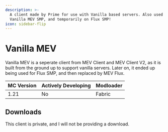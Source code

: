 ```yaml
---
description: >-
  A client made by Prime for use with Vanilla based servers. Also used for
  Vanilla MEV SMP, and temporarily on Flux SMP!
icon: sidebar-flip
---
```


# Vanilla MEV

Vanilla MEV is a seperate client from MEV Client and MEV Client V2, as it is built from the ground up to support vanilla servers. Later on, it ended up being used for Flux SMP, and then replaced by MEV Flux.



| MC Version | Actively Developing | Modloader |
| ---------- | ------------------- | --------- |
| 1.21       | No                  | Fabric    |

## Downloads

This client is private, and I will not be providing a download.
